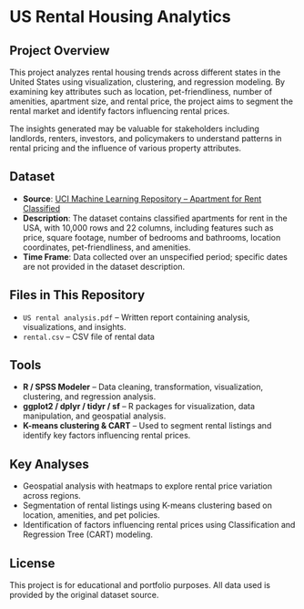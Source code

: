 # US Rental Housing Analytics

## Project Overview
This project analyzes rental housing trends across different states in the United States using visualization, clustering, and regression modeling. By examining key attributes such as location, pet-friendliness, number of amenities, apartment size, and rental price, the project aims to segment the rental market and identify factors influencing rental prices.

The insights generated may be valuable for stakeholders including landlords, renters, investors, and policymakers to understand patterns in rental pricing and the influence of various property attributes.

## Dataset
- **Source**: [UCI Machine Learning Repository – Apartment for Rent Classified](https://archive.ics.uci.edu/ml/datasets/Apartment%2Bfor%2Brent%2Bclassified)
- **Description**: The dataset contains classified apartments for rent in the USA, with 10,000 rows and 22 columns, including features such as price, square footage, number of bedrooms and bathrooms, location coordinates, pet-friendliness, and amenities.
- **Time Frame**: Data collected over an unspecified period; specific dates are not provided in the dataset description.

## Files in This Repository
- `US rental analysis.pdf` – Written report containing analysis, visualizations, and insights.
- `rental.csv` – CSV file of rental data 

## Tools
- **R / SPSS Modeler** – Data cleaning, transformation, visualization, clustering, and regression analysis.
- **ggplot2 / dplyr / tidyr / sf** – R packages for visualization, data manipulation, and geospatial analysis.
- **K-means clustering & CART** – Used to segment rental listings and identify key factors influencing rental prices.

## Key Analyses
- Geospatial analysis with heatmaps to explore rental price variation across regions.
- Segmentation of rental listings using K-means clustering based on location, amenities, and pet policies.
- Identification of factors influencing rental prices using Classification and Regression Tree (CART) modeling.

## License
This project is for educational and portfolio purposes. All data used is provided by the original dataset source.
